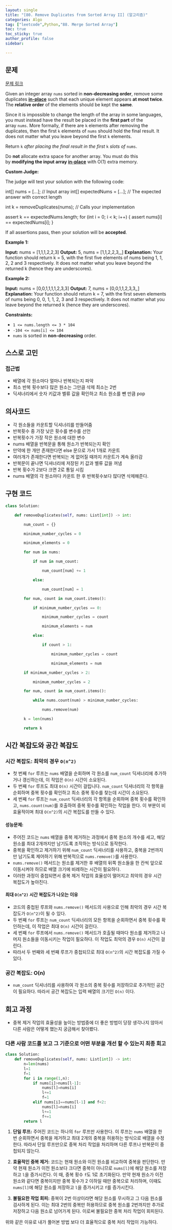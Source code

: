 ```yaml
---
layout: single
title: "[80. Remove Duplicates from Sorted Array II] (알고리즘)"
categories: Algo
tag: ["leetcode",Python,"88. Merge Sorted Array"]
toc: true
toc_sticky: true
author_profile: false
sidebar:

---
```

## 문제

[문제 링크](https://leetcode.com/problems/remove-duplicates-from-sorted-array-ii/?envType=study-plan-v2&envId=top-interview-150)

Given an integer array `nums` sorted in **non-decreasing order**, remove some duplicates [**in-place**](https://en.wikipedia.org/wiki/In-place_algorithm) such that each unique element appears **at most twice**. The **relative order** of the elements should be kept the **same**.

Since it is impossible to change the length of the array in some languages, you must instead have the result be placed in the **first part** of the array `nums`. More formally, if there are `k` elements after removing the duplicates, then the first `k` elements of `nums` should hold the final result. It does not matter what you leave beyond the first `k` elements.

Return `k` _after placing the final result in the first_ `k` _slots of_ `nums`.

Do **not** allocate extra space for another array. You must do this by **modifying the input array [in-place](https://en.wikipedia.org/wiki/In-place_algorithm)** with O(1) extra memory.

**Custom Judge:**

The judge will test your solution with the following code:

int[] nums = [...]; // Input array
int[] expectedNums = [...]; // The expected answer with correct length

int k = removeDuplicates(nums); // Calls your implementation

assert k == expectedNums.length;
for (int i = 0; i < k; i++) {
    assert nums[i] == expectedNums[i];
}

If all assertions pass, then your solution will be **accepted**.

**Example 1:**

**Input:** nums = [1,1,1,2,2,3]
**Output:** 5, nums = [1,1,2,2,3,_]
**Explanation:** Your function should return k = 5, with the first five elements of nums being 1, 1, 2, 2 and 3 respectively.
It does not matter what you leave beyond the returned k (hence they are underscores).

**Example 2:**

**Input:** nums = [0,0,1,1,1,1,2,3,3]
**Output:** 7, nums = [0,0,1,1,2,3,3,_,_]
**Explanation:** Your function should return k = 7, with the first seven elements of nums being 0, 0, 1, 1, 2, 3 and 3 respectively.
It does not matter what you leave beyond the returned k (hence they are underscores).

**Constraints:**

- `1 <= nums.length <= 3 * 104`
- `-104 <= nums[i] <= 104`
- `nums` is sorted in **non-decreasing** order.
## 스스로 고민

### 접근법

- 배열에 각 원소마다 얼마나 반복되는지 파악
- 최소 반복 횟수보다 많은 원소는 그만큼 삭제 최소는 2번
- 딕셔너리에서 숫자 키값과 벨류 값을 확인하고 최소 원소를 뺀 만큼 pop 

## 의사코드

- 각 원소들을 카운트할 딕셔너리를 만들어줌
- 반복횟수 중 가장 낮은 횟수를 변수를 선언
- 반복횟수가 가장 작은 원소에 대한 변수 
- nums 배열을 반복문을 통해 원소가 반복되는지 확인
- 만약에 한 개만 존재한다면 else 문으로 가서 1개로 카운트
- 여러개가 존재한다면 반복되는 게 없어질 때까지 카운트가 계속 올라감
- 반복문이 끝나면 딕셔너리에 저장된 키 값과 벨류 값을 꺼냄
- 반복 횟수가 2보다 크면 2로 통일 시킴
- nums 배열의 각 원소마다 카운트 한 후 반복횟수보다 많다면 삭제해준다.
## 구현 코드

```python
class Solution:

    def removeDuplicates(self, nums: List[int]) -> int:

        num_count = {}

        minimum_number_cycles = 0

        minimum_elements = 0

        for num in nums:

            if num in num_count:

                num_count[num] += 1

            else:

                num_count[num] = 1

        for num, count in num_count.items():

            if minimum_number_cycles == 0:

                minimum_number_cycles = count

                minimum_elements = num

            else:

                if count > 1:

                    minimum_number_cycles = count

                    minimum_elements = num

        if minimum_number_cycles > 2:

            minimum_number_cycles = 2

        for num, count in num_count.items():

            while nums.count(num) > minimum_number_cycles:

                nums.remove(num)

        k = len(nums)

        return k
```

## 시간 복잡도와 공간 복잡도

### 시간 복잡도: 최악의 경우 `O(n^2)`

- 첫 번째 `for` 루프는 `nums` 배열을 순회하며 각 원소를 `num_count` 딕셔너리에 추가하거나 갱신하는데, 이 작업은 `O(n)` 시간이 소요된다.
- 두 번째 `for` 루프도 최대 `O(n)` 시간이 걸립니다. `num_count` 딕셔너리의 각 항목을 순회하며 중복 횟수를 확인하고 최소 중복 횟수를 찾는데 시간이 소요된다.
- 세 번째 `for` 루프는 `num_count` 딕셔너리의 각 항목을 순회하며 중복 횟수를 확인하고, `nums.count(num)`를 호출하여 중복 횟수를 확인하는 작업을 한다. 이 부분이 비효율적이며 최대 `O(n^2)`의 시간 복잡도를 만들 수 있다.

#### 성능문제: 

- 주어진 코드는 `nums` 배열을 중복 제거하는 과정에서 중복 원소의 개수를 세고, 해당 원소를 최대 2개까지만 남기도록 조작하는 방식으로 동작한다.
- 중복을 확인하고 제거하기 위해 `num_count` 딕셔너리를 사용하고, 중복을 2번까지만 남기도록 제어하기 위해 반복적으로 `nums.remove()`를 사용한다.
- `nums.remove()` 메서드는 원소를 제거한 후 배열의 뒤쪽 원소들을 한 칸씩 앞으로 이동시켜야 하므로 배열 크기에 비례하는 시간이 필요하다.
- 이러한 과정이 중첩되면서 중복 제거 작업의 효율성이 떨어지고 최악의 경우 시간 복잡도가 높아진다.

#### 최대 `O(n^2)` 시간 복잡도가 나오는 이유

- 코드의 중첩된 루프와 `nums.remove()` 메서드의 사용으로 인해 최악의 경우 시간 복잡도가 `O(n^2)`이 될 수 있다.
- 두 번째 `for` 루프는 `num_count` 딕셔너리의 모든 항목을 순회하면서 중복 횟수를 확인하는데, 이 작업은 최대 `O(n)` 시간이 걸린다.
- 세 번째 `for` 루프에서 `nums.remove()` 메서드가 호출될 때마다 원소를 제거하고 나머지 원소들을 이동시키는 작업이 필요하다. 이 작업도 최악의 경우 `O(n)` 시간이 걸린다.
- 따라서 두 번째와 세 번째 루프가 중첩되므로 최대 `O(n^2)`의 시간 복잡도를 가질 수 있다.

### 공간 복잡도: O(n)

- `num_count` 딕셔너리를 사용하여 각 원소의 중복 횟수를 저장하므로 추가적인 공간이 필요하다. 따라서 공간 복잡도는 입력 배열의 크기인 `O(n)` 이다.

## 회고 과정

-  중복 제거 작업의 효율성을 높이는 방법중에 더 좋은 방법이 당장 생각나지 않아서 다른 사람은 어떻게 했는지 궁금해서 찾아봤다.

### 다른 사람 코드를 보고 그 기준으로 어떤 부분을 개선 할 수 있는지 최종 회고

```python
class Solution:
    def removeDuplicates(self, nums: List[int]) -> int:
        n=len(nums)
        l=1
        f=1
        for i in range(1,n):
            if nums[i]>nums[l-1]:
                nums[l]=nums[i]
                l+=1
                f=1
            elif nums[i]==nums[l-1] and f<2:
                nums[l]=nums[i]
                l+=1
                f+=1
        return l
```

1. **단일 루프:** 주어진 코드는 하나의 `for` 루프만 사용한다. 이 루프는 `nums` 배열을 한 번 순회하면서 중복을 제거하고 최대 2개의 중복을 허용하는 방식으로 배열을 수정한다. 따라서 단일 루프만으로 중복 처리 작업을 처리하며 다른 루프나 반복문이 중첩되지 않는다.
    
2. **효율적인 중복 제거:** 코드는 현재 원소와 이전 원소를 비교하여 중복을 판단한다. 만약 현재 원소가 이전 원소보다 크다면 중복이 아니므로 `nums[l]`에 해당 원소를 저장하고 `l`을 증가시킨다. 이 때, 중복 횟수 `f`도 1로 초기화된다. 만약 현재 원소가 이전 원소와 같다면 중복이지만 중복 횟수가 2 이하일 때만 중복으로 처리하며, 이때도 `nums[l]`에 해당 원소를 저장하고 `l`을 증가시키고 `f`를 증가시킨다.
    
3. **불필요한 작업 회피:** 중복이 2번 이상이라면 해당 원소를 무시하고 그 다음 원소를 검사하게 된다. 이는 최대 2번의 중복만 허용하므로 중복 원소를 2번까지만 추가로 저장하고 다음 원소로 넘어가게 된다. 이로써 불필요한 중복 처리 작업이 회피된다.
    

위와 같은 이유로 내가 풀어본 방법 보다 더 효율적으로 중복 처리 작업이 가능하다.
